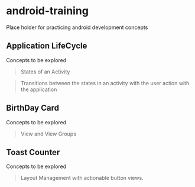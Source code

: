 # android-training
Place holder for practicing android development concepts

## Application LifeCycle

Concepts to be explored 

> States of an Activity 

> Transitions between the states in an activity with the user action with the application

## BirthDay Card 

Concepts to be explored 

> View and View Groups

## Toast Counter

Concepts to be explored

> Layout Management with actionable button views.
